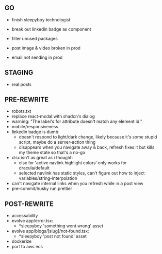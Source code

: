 ## GO
- finish sleepyboy technologist
- break out linkedin badge as component
- filter unused packages

- post image & video broken in prod
- email not sending in prod

## STAGING
- real posts

## PRE-REWRITE
- robots.txt
- replace react-modal with shadcn's dialog
- warning: "The label's for attribute doesn't match any element id."
- mobile/responsiveness
- linkedin badge is dumb:
  - doesn't respond to light/dark change, likely because it's some stupid script, maybe do a server-action thing
  - disappears when you navigate away & back, refresh fixes it but kills my theme state so that's a no-go
- clsx isn't as great as i thought:
  - clsx for 'active navlink highlight colors' only works for dracula/default
  - selected navlink has static styles, can't figure out how to inject variables/string-interpolation
- can't navigate internal links when you refresh while in a post view
- pre-commit/husky run prettier

## POST-REWRITE
- accessability
- evolve app/error.tsx:
  - *sleepyboy 'something went wrong' asset
- evolve app/blogs/[slug]/not-found.tsx:
  - *sleepyboy 'post not found' asset
- dockerize
- port to aws ecs